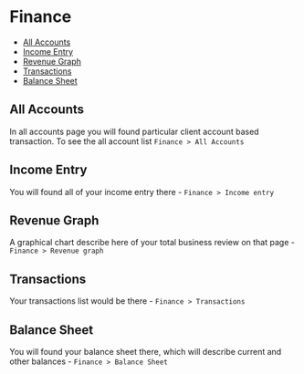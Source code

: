 # Finance

- [All Accounts](all-accounts)
- [Income Entry](income-entry)
- [Revenue Graph](revenue-graph)
- [Transactions](transactions)
- [Balance Sheet](balance-sheet)

## All Accounts

In all accounts page you will found particular client account based transaction. To see the all account list `Finance > All Accounts`

## Income Entry

You will found all of your income entry there - `Finance > Income entry`

## Revenue Graph

A graphical chart describe here of your total business review on that page - `Finance > Revenue graph`

## Transactions

Your transactions list would be there - `Finance > Transactions`

## Balance Sheet

You will found your balance sheet there, which will describe current and other balances - `Finance > Balance Sheet`